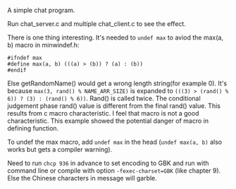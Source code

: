 A simple chat program.

Run chat_server.c and multiple chat_client.c to see the effect.

There is one thing interesting. It's needed to `undef max` to aviod the max(a, b) macro in minwindef.h:
```
#ifndef max
#define max(a, b) (((a) > (b)) ? (a) : (b))
#endif
```
Else getRandomName() would get a wrong length string(for example 0). It's because `max(3, rand() % NAME_ARR_SIZE)` is expanded to `(((3) > (rand() % 6)) ? (3) : (rand() % 6))`. Rand() is called twice. The conditional judgement phase rand() value is different from the final rand() value. This results from c macro characteristic. I feel that macro is not a good characteristic. This example showed the potential danger of macro in defining function.

To undef the max macro, add `undef max` in the head (`undef max(a, b)` also works but gets a compiler warning).

Need to run `chcp 936` in advance to set encoding to GBK and run with command line or compile with option `-fexec-charset=GBK` (like chapter 9). Else the Chinese characters in message will garble.